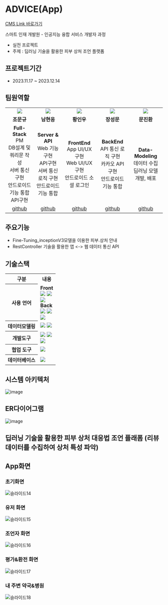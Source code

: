 # ADVICE(App)
<a href="https://github.com/Jo-Moon-Gyu/Team_ADVICE_CMS" target='_blank'>CMS Link 바로가기</a>

스마트 인재 개발원 - 인공지능 융합 서비스 개발자 과정 <br>
- 실전 프로젝트 <br>
- 주제 : 딥러닝 기술을 활용한 피부 상처 조언 플랫폼 <br>

## 프로젝트기간 <br>
- 2023.11.17 ~ 2023.12.14

## 팀원역할 <br>
<table>
  <tr>
    <td align="center"><img src="https://github.com/Jo-Moon-Gyu/Team_ADVICE_CMS/assets/143462444/aed307ab-75a8-446a-8e6e-cae83fe2826f"></td>
    <td align="center"><img src="https://github.com/Jo-Moon-Gyu/Team_ADVICE_CMS/assets/143462444/f8ae2499-caa0-4d25-9637-866f1a53cdbe"></td>
    <td align="center"><img src="https://github.com/Jo-Moon-Gyu/Team_ADVICE_CMS/assets/143462444/f33f2a04-ec99-4fbc-a3c2-5c4513217693"></td>
    <td align="center"><img src="https://github.com/Jo-Moon-Gyu/Team_ADVICE_CMS/assets/143462444/b9fc5515-d748-4e8e-8c89-afedb7ee2e00"></td>
    <td align="center"><img src="https://github.com/Jo-Moon-Gyu/Team_ADVICE_CMS/assets/143462444/a6e75ea0-5dd1-4b0b-bb23-2e9f6c837a3b"></td>
  </tr>
  <tr>
    <td align="center"><strong>조문규</strong></td>
    <td align="center"><strong>남현웅</strong></td>
    <td align="center"><strong>황인우</strong></td>
    <td align="center"><strong>장성문</strong></td>
    <td align="center"><strong>문진환</strong></td>
  </tr>
  <tr>
    <td align="center"><b>Full-Stack </b> <br> PM <br> DB설계 및 쿼리문 작성 <br> 서버 통신 구현 <br> 안드로이드 기능 통합 <br> API구현 </td>
    <td align="center"><b>Server & API</b><br>Web 기능구현<br>API구현<br>서버 통신 로직 구현<br>안드로이드 기능 통합</td>
    <td align="center"><b>FrontEnd</b><br>App UI/UX 구현<br>Web UI/UX 구현<br>안드로이드 소셜 로그인</td>
    <td align="center"><b>BackEnd</b><br>API 통신 로직 구현<br>카카오 API 구현 <br> 안드로이드 기능 통합</td>
    <td align="center"><b>Data-Modeling</b><br>데이터 수집<br>딥러닝 모델 개발, 배포</td>
  </tr>
  <tr>
    <td align="center"><a href="https://github.com/Jo-Moon-Gyu" target='_blank'>github</a></td>
    <td align="center"><a href="https://github.com/Nam-Hyun-Woong" target='_blank'>github</a></td>
    <td align="center"><a href="https://github.com/applestore2" target='_blank'>github</a></td>
    <td align="center"><a href="https://github.com/rsefaqtd" target='_blank'>github</a></td>
    <td align="center"><a href="https://github.com/zznnan0512" target='_blank'>github</a></td>
  </tr>
</table>






## 주요기능 <br>
* Fine-Tuning_inceptionV3모델을 이용한 피부.상처 안내 <br>
* RestController 기술을 활용한 앱 <-> 웹 데이터 통신 API

## 기술스택<br>

<table>
  <th>구분</th>
  <th>내용</th>
  
  <tr>
   <th>
사용 언어
   </th>
    <td>
      <strong>Front</strong><br>
      <img src="https://img.shields.io/badge/javascript-F7DF1E?style=for-the-badge&logo=javascript&logoColor=black">
<img src="https://img.shields.io/badge/CSS-1572B6?style=for-the-badge&logo=css3&logoColor=white"><br>
      <img src="https://img.shields.io/badge/bootstrap-7952B3?style=for-the-badge&logo=bootstrap&logoColor=white"><br>
      <strong>Back</strong><br>
<img src="https://img.shields.io/badge/springboot-6DB33F?style=for-the-badge&logo=springboot&logoColor=white">
<img src="https://img.shields.io/badge/Java-007396?style=for-the-badge&logo=java&logoColor=white"/> <br>
<img src="https://img.shields.io/badge/amazonaws-007396?style=for-the-badge&logo=amazonaws&logoColor=white"/> <br>


  </td>
</tr>
 <tr>
    <th>
데이터모델링
      </th>
    <td>
<img src="https://img.shields.io/badge/opencv-5C3EE8?style=for-the-badge&logo=opencv&logoColor=white"/>
      <img src="https://img.shields.io/badge/tensorflow-FF6F00?style=for-the-badge&logo=tensorflow&logoColor=white"/>
      </td>
</tr>

  <tr>
    <th>
개발도구
      </th>
    <td>
<img src="https://img.shields.io/badge/Eclipse-2C2255?style=for-the-badge&logo=Eclipse&logoColor=white"/> 
      <img src="https://img.shields.io/badge/android-232F3E?style=for-the-badge&logo=android&logoColor=white"/> <br>
        <img src="https://img.shields.io/badge/python-3776AB?style=for-the-badge&logo=python&logoColor=white"/> <br>
      </td>
</tr>

  <tr>
    <th>
협업 도구
      </th>
    <td>
<img src="https://img.shields.io/badge/GitHub-181717?style=for-the-badge&logo=GitHub&logoColor=white"/>
      </td>
</tr>

 <tr>
    <th>
데이터베이스
      </th>
    <td>
<img src="https://img.shields.io/badge/oracle-F80000?style=for-the-badge&logo=oracle&logoColor=white"/>
      </td>
</tr>
</table>

## 시스템 아키텍처<br>
![image](https://github.com/Jo-Moon-Gyu/Team_ADVICE_CMS/assets/143462444/73b568a3-838c-4a21-9e4e-0b5aa616b5f0)


## ER다이어그램 <br>
![image](https://github.com/Jo-Moon-Gyu/Team_ADVICE_CMS/assets/143462444/a6a254b2-0985-4853-9a23-d4e49c8666f7)


## 딥러닝 기술을 활용한 피부 상처 대응법 조언 플래폼 (리뷰 데이터를 수집하여 상처 특성 파악)<br>


## App화면
### 초기화면
![슬라이드14](https://github.com/Jo-Moon-Gyu/Team_ADVICE_Project/assets/143055961/32d64178-8450-4188-b16d-ef45b91c798e)<br>
### 유저 화면
![슬라이드15](https://github.com/Jo-Moon-Gyu/Team_ADVICE_Project/assets/143055961/019c9596-8078-485b-a440-2fb3a8789009)<br>
### 조언자 화면
![슬라이드16](https://github.com/Jo-Moon-Gyu/Team_ADVICE_Project/assets/143055961/27c3e560-d651-4cf9-b860-eec8104b4354)<br>
### 평가&환전 화면
![슬라이드17](https://github.com/Jo-Moon-Gyu/Team_ADVICE_Project/assets/143055961/6b8a6fbb-e931-452f-a173-7bc941eaf095)<br>
### 내 주변 약국&병원
![슬라이드18](https://github.com/Jo-Moon-Gyu/Team_ADVICE_Project/assets/143055961/1d17f938-fd1b-4f8d-a2b2-86ab8314fd90)<br>


